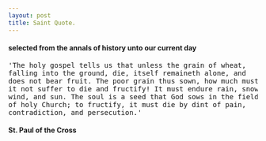 ```yaml
---
layout: post
title: Saint Quote.
---
```


<h4> selected from the annals of history unto our current day</h4>

<pre>
'The holy gospel tells us that unless the grain of wheat,
falling into the ground, die, itself remaineth alone, and
does not bear fruit. The poor grain thus sown, how much must
it not suffer to die and fructify! It must endure rain, snow,
wind, and sun. The soul is a seed that God sows in the field
of holy Church; to fructify, it must die by dint of pain,
contradiction, and persecution.'
</pre>

<h4>St. Paul of the Cross</h4>